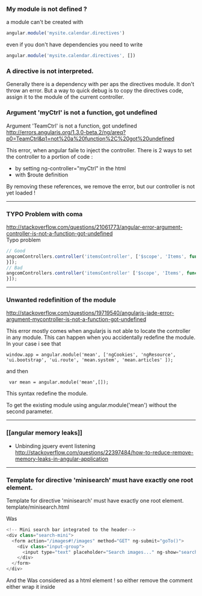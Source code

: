 ### My module is not defined ?

a module can't be created with 
```js
angular.module('mysite.calendar.directives')
```

even if you don't have dependencies you need to write 
```js
angular.module('mysite.calendar.directives', [])
```

### A directive is not interpreted. 

Generally there is a dependency with per aps the directives module. 
It don't throw an error. But a way to quick debug is to copy the directives code, assign it to the module of the current controller.

### Argument 'myCtrl' is not a function, got undefined    
> 
Argument 'TeamCtrl' is not a function, got undefined    
http://errors.angularjs.org/1.3.0-beta.2/ng/areq?p0=TeamCtrl&p1=not%20a%20function%2C%20got%20undefined

This error, when angular faile to inject the controller. 
There is 2 ways to set the controller to a portion of code : 
* by setting ng-controller="myCtrl" in the html 
* with $route definition 

By removing these references, we remove the error, but our controller is not yet loaded !

***
### TYPO Problem with coma    
http://stackoverflow.com/questions/21061773/angular-error-argument-controller-is-not-a-function-got-undefined    
Typo problem 
```` js
// Good
angcomControllers.controller('itemsController', ['$scope', 'Items', function($scope, Items){
}]);
// Bad
angcomControllers.controller('itemsController' ['$scope', 'Items', function($scope, Items){
}]);
````
***
### Unwanted redefinition of the module      

http://stackoverflow.com/questions/19719540/angularjs-jade-error-argument-mycontroller-is-not-a-function-got-undefined
  
This error mostly comes when angularjs is not able to locate the controller in any module. This can happen when you accidentally redefine the module. In your case i see that
````
window.app = angular.module('mean', ['ngCookies', 'ngResource', 'ui.bootstrap', 'ui.route', 'mean.system', 'mean.articles' ]);
````
and then

```` var mean = angular.module('mean',[]);````

This syntax redefine the module.

To get the existing module using angular.module('mean') without the second parameter.

*** 

### [[angular memory leaks]]

* Unbinding jquery event listening
http://stackoverflow.com/questions/22397484/how-to-reduce-remove-memory-leaks-in-angular-application

***
### Template for directive 'minisearch' must have exactly one root element.

Template for directive 'minisearch' must have exactly one root element. template/minisearch.html

Was 
````js
<!-- Mini search bar integrated to the header-->
<div class="search-mini">
  <form action="/images#!/images" method="GET" ng-submit="goTo()">
    <div class="input-group">
      <input type="text" placeholder="Search images..." ng-show="searchMini" class="form-control"><span ng-click="searchMini = !searchMini" class="input-group-addon"><i class="fa fa-search"></i></span>
    </div>
  </form>
</div>
````
And the <!-- Mini search bar integrated to the header-->
Was considered as a html element ! so either remove the comment either wrap it inside <div class="search-mini">
